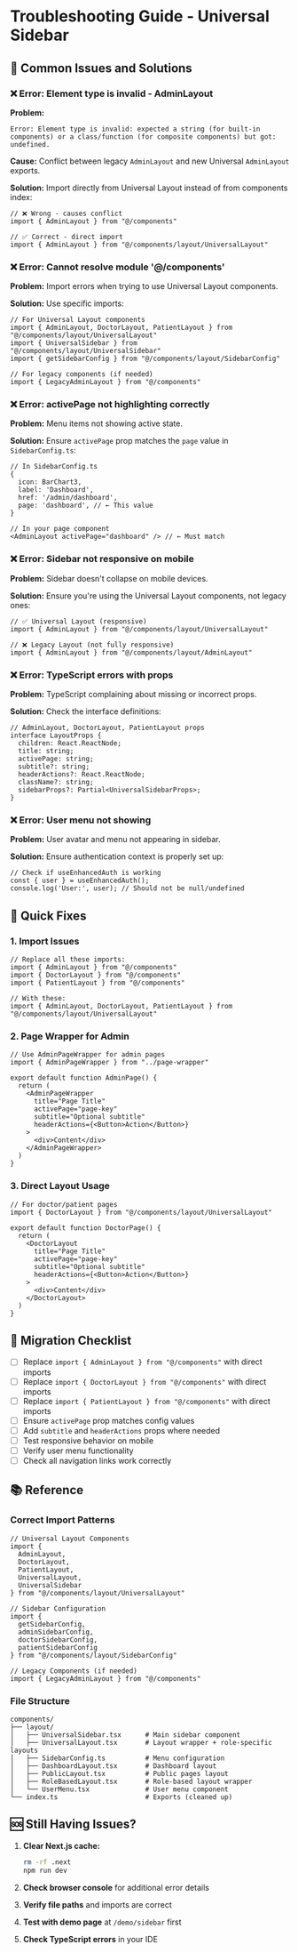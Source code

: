 # Troubleshooting Guide - Universal Sidebar

## 🐛 Common Issues and Solutions

### ❌ Error: Element type is invalid - AdminLayout

**Problem:**
```
Error: Element type is invalid: expected a string (for built-in components) or a class/function (for composite components) but got: undefined.
```

**Cause:**
Conflict between legacy `AdminLayout` and new Universal `AdminLayout` exports.

**Solution:**
Import directly from Universal Layout instead of from components index:

```tsx
// ❌ Wrong - causes conflict
import { AdminLayout } from "@/components"

// ✅ Correct - direct import
import { AdminLayout } from "@/components/layout/UniversalLayout"
```

### ❌ Error: Cannot resolve module '@/components'

**Problem:**
Import errors when trying to use Universal Layout components.

**Solution:**
Use specific imports:

```tsx
// For Universal Layout components
import { AdminLayout, DoctorLayout, PatientLayout } from "@/components/layout/UniversalLayout"
import { UniversalSidebar } from "@/components/layout/UniversalSidebar"
import { getSidebarConfig } from "@/components/layout/SidebarConfig"

// For legacy components (if needed)
import { LegacyAdminLayout } from "@/components"
```

### ❌ Error: activePage not highlighting correctly

**Problem:**
Menu items not showing active state.

**Solution:**
Ensure `activePage` prop matches the `page` value in `SidebarConfig.ts`:

```tsx
// In SidebarConfig.ts
{
  icon: BarChart3,
  label: 'Dashboard',
  href: '/admin/dashboard',
  page: 'dashboard', // ← This value
}

// In your page component
<AdminLayout activePage="dashboard" /> // ← Must match
```

### ❌ Error: Sidebar not responsive on mobile

**Problem:**
Sidebar doesn't collapse on mobile devices.

**Solution:**
Ensure you're using the Universal Layout components, not legacy ones:

```tsx
// ✅ Universal Layout (responsive)
import { AdminLayout } from "@/components/layout/UniversalLayout"

// ❌ Legacy Layout (not fully responsive)
import { AdminLayout } from "@/components/layout/AdminLayout"
```

### ❌ Error: TypeScript errors with props

**Problem:**
TypeScript complaining about missing or incorrect props.

**Solution:**
Check the interface definitions:

```tsx
// AdminLayout, DoctorLayout, PatientLayout props
interface LayoutProps {
  children: React.ReactNode;
  title: string;
  activePage: string;
  subtitle?: string;
  headerActions?: React.ReactNode;
  className?: string;
  sidebarProps?: Partial<UniversalSidebarProps>;
}
```

### ❌ Error: User menu not showing

**Problem:**
User avatar and menu not appearing in sidebar.

**Solution:**
Ensure authentication context is properly set up:

```tsx
// Check if useEnhancedAuth is working
const { user } = useEnhancedAuth();
console.log('User:', user); // Should not be null/undefined
```

## 🔧 Quick Fixes

### 1. Import Issues
```tsx
// Replace all these imports:
import { AdminLayout } from "@/components"
import { DoctorLayout } from "@/components"
import { PatientLayout } from "@/components"

// With these:
import { AdminLayout, DoctorLayout, PatientLayout } from "@/components/layout/UniversalLayout"
```

### 2. Page Wrapper for Admin
```tsx
// Use AdminPageWrapper for admin pages
import { AdminPageWrapper } from "../page-wrapper"

export default function AdminPage() {
  return (
    <AdminPageWrapper
      title="Page Title"
      activePage="page-key"
      subtitle="Optional subtitle"
      headerActions={<Button>Action</Button>}
    >
      <div>Content</div>
    </AdminPageWrapper>
  )
}
```

### 3. Direct Layout Usage
```tsx
// For doctor/patient pages
import { DoctorLayout } from "@/components/layout/UniversalLayout"

export default function DoctorPage() {
  return (
    <DoctorLayout
      title="Page Title"
      activePage="page-key"
      subtitle="Optional subtitle"
      headerActions={<Button>Action</Button>}
    >
      <div>Content</div>
    </DoctorLayout>
  )
}
```

## 🚀 Migration Checklist

- [ ] Replace `import { AdminLayout } from "@/components"` with direct imports
- [ ] Replace `import { DoctorLayout } from "@/components"` with direct imports
- [ ] Replace `import { PatientLayout } from "@/components"` with direct imports
- [ ] Ensure `activePage` prop matches config values
- [ ] Add `subtitle` and `headerActions` props where needed
- [ ] Test responsive behavior on mobile
- [ ] Verify user menu functionality
- [ ] Check all navigation links work correctly

## 📚 Reference

### Correct Import Patterns
```tsx
// Universal Layout Components
import {
  AdminLayout,
  DoctorLayout,
  PatientLayout,
  UniversalLayout,
  UniversalSidebar
} from "@/components/layout/UniversalLayout"

// Sidebar Configuration
import {
  getSidebarConfig,
  adminSidebarConfig,
  doctorSidebarConfig,
  patientSidebarConfig
} from "@/components/layout/SidebarConfig"

// Legacy Components (if needed)
import { LegacyAdminLayout } from "@/components"
```

### File Structure
```
components/
├── layout/
│   ├── UniversalSidebar.tsx      # Main sidebar component
│   ├── UniversalLayout.tsx       # Layout wrapper + role-specific layouts
│   ├── SidebarConfig.ts          # Menu configuration
│   ├── DashboardLayout.tsx       # Dashboard layout
│   ├── PublicLayout.tsx          # Public pages layout
│   ├── RoleBasedLayout.tsx       # Role-based layout wrapper
│   └── UserMenu.tsx              # User menu component
└── index.ts                      # Exports (cleaned up)
```

## 🆘 Still Having Issues?

1. **Clear Next.js cache:**
   ```bash
   rm -rf .next
   npm run dev
   ```

2. **Check browser console** for additional error details

3. **Verify file paths** and imports are correct

4. **Test with demo page** at `/demo/sidebar` first

5. **Check TypeScript errors** in your IDE
